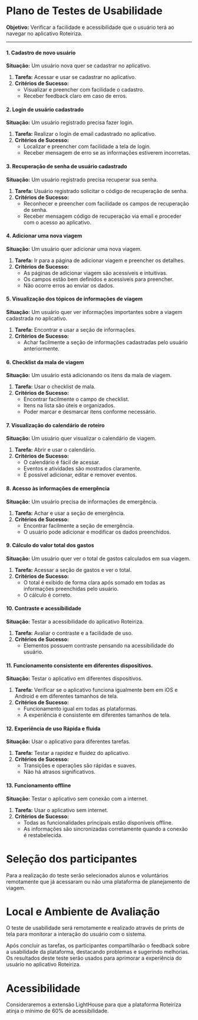 # Plano de Testes de Usabilidade

**Objetivo:** Verificar a facilidade e acessibilidade que o usuário terá ao navegar no aplicativo Roteiriza.

---

#### 1. Cadastro de novo usuário

**Situação:** Um usuário nova quer se cadastrar no aplicativo.

1. **Tarefa:** Acessar e usar se cadastrar no aplicativo.
2. **Critérios de Sucesso:**
   - Visualizar e preencher com facilidade o cadastro.
   - Receber feedback claro em caso de erros.

#### 2. Login de usuário cadastrado

**Situação:** Um usuário registrado precisa fazer login.

1. **Tarefa:** Realizar o login de email cadastrado no aplicativo.
2. **Critérios de Sucesso:**
   - Localizar e preencher com facilidade a tela de login.
   - Receber mensagem de erro se as informações estiverem incorretas.
  
#### 3. Recuperação de senha de usuário cadastrado

**Situação:** Um usuário registrado precisa recuperar sua senha.

1. **Tarefa:** Usuário registrado solicitar o código de recuperação de senha.
2. **Critérios de Sucesso:**
   - Reconhecer e preencher com facilidade os campos de recuperação de senha.
   - Receber mensagem código de recuperação via email e proceder com o acesso ao aplicativo.

#### 4. Adicionar uma nova viagem

**Situação:** Um usuário quer adicionar uma nova viagem.

1. **Tarefa:** Ir para a página de adicionar viagem e preencher os detalhes.
2. **Critérios de Sucesso:**
   - As páginas de adicionar viagem são acessíveis e intuitivas.
   - Os campos estão bem definidos e acessiveis para preencher.
   - Não ocorre erros ao enviar os dados.

#### 5. Visualização dos tópicos de informações de viagem

**Situação:** Um usuário quer ver informações importantes sobre a viagem cadastrada no aplicativo.

1. **Tarefa:** Encontrar e usar a seção de informações.
2. **Critérios de Sucesso:**
   - Achar facilmente a seção de informações cadastradas pelo usuário anteriormente.

#### 6. Checklist da mala de viagem

**Situação:** Um usuário está adicionando os itens da mala de viagem.

1. **Tarefa:** Usar o checklist de mala.
2. **Critérios de Sucesso:**
   - Encontrar facilmente o campo de checklist.
   - Itens na lista são úteis e organizados.
   - Poder marcar e desmarcar itens conforme necessário.

#### 7. Visualização do calendário de roteiro

**Situação:** Um usuário quer visualizar o calendário de viagem.

1. **Tarefa:** Abrir e usar o calendário.
2. **Critérios de Sucesso:**
   - O calendário é fácil de acessar.
   - Eventos e atividades são mostrados claramente.
   - É possível adicionar, editar e remover eventos.

#### 8. Acesso às informações de emergência

**Situação:** Um usuário precisa de informações de emergência.

1. **Tarefa:** Achar e usar a seção de emergência.
2. **Critérios de Sucesso:**
   - Encontrar facilmente a seção de emergência.
   - O usuário pode adicionar e modificar os dados preenchidos.

#### 9. Cálculo do valor total dos gastos

**Situação:** Um usuário quer ver o total de gastos calculados em sua viagem.

1. **Tarefa:** Acessar a seção de gastos e ver o total.
2. **Critérios de Sucesso:**
   - O total é exibido de forma clara após somado em todas as informações preenchidas pelo usuário.
   - O cálculo é correto.

#### 10. Contraste e acessibilidade

**Situação:** Testar a acessibilidade do aplicativo Roteiriza.

1. **Tarefa:** Avaliar o contraste e a facilidade de uso.
2. **Critérios de Sucesso:**
   - Elementos possuem contraste pensando na acessibilidade do usuário.

#### 11. Funcionamento consistente em diferentes dispositivos.

**Situação:** Testar o aplicativo em diferentes dispositivos.

1. **Tarefa:** Verificar se o aplicativo funciona igualmente bem em iOS e Android e em diferentes tamanhos de tela.
2. **Critérios de Sucesso:**
   - Funcionamento igual em todas as plataformas.
   - A experiência é consistente em diferentes tamanhos de tela.

#### 12. Experiência de uso Rápida e fluida

**Situação:** Usar o aplicativo para diferentes tarefas.

1. **Tarefa:** Testar a rapidez e fluidez do aplicativo.
2. **Critérios de Sucesso:**
   - Transições e operações são rápidas e suaves.
   - Não há atrasos significativos.

#### 13. Funcionamento offline

**Situação:** Testar o aplicativo sem conexão com a internet.

1. **Tarefa:** Usar o aplicativo sem internet.
2. **Critérios de Sucesso:**
   - Todas as funcionalidades principais estão disponíveis offline.
   - As informações são sincronizadas corretamente quando a conexão é restabelecida.

 # Seleção dos participantes

Para a realização do teste serão selecionados alunos e voluntários remotamente que já acessaram ou não uma plataforma de planejamento de viagem. 

# Local e Ambiente de Avaliação

O teste de usabilidade será remotamente e realizado através de prints de tela para monitorar a interação do usuário com o sistema. 

Após concluir as tarefas, os participantes compartilharão o feedback sobre a usabilidade da plataforma, destacando problemas e sugerindo melhorias. Os resultados deste teste serão usados para aprimorar a experiência do usuário no aplicativo Roteiriza.

# Acessibilidade

Consideraremos a extensão LightHouse para que a plataforma Roteiriza atinja o mínimo de 60% de acessibilidade. 

